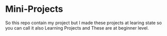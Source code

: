 # Mini-Projects
So this repo contain my project but I made these projects at learing state so you can call it also Learning Projects and These are at beginner level.
